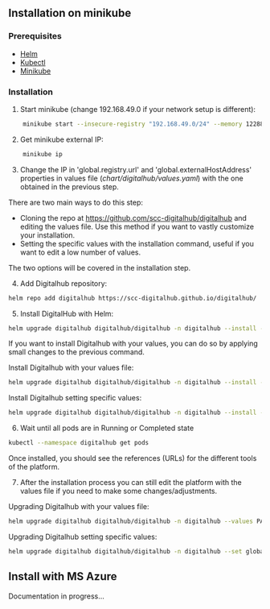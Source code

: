 ## Installation on minikube

### Prerequisites 
- [Helm](https://helm.sh/docs/intro/install/)
- [Kubectl](https://kubernetes.io/docs/tasks/tools/#kubectl)
- [Minikube](https://minikube.sigs.k8s.io/docs/start/)

### Installation

1) Start minikube (change 192.168.49.0 if your network setup is different):
```sh
    minikube start --insecure-registry "192.168.49.0/24" --memory 12288 --cpus 4
```
2) Get minikube external IP:
```sh
    minikube ip
```
3) Change the IP in  'global.registry.url' and 'global.externalHostAddress' properties in values file (*chart/digitalhub/values.yaml*) with the one obtained in the previous step. 
  
There are two main ways to do this step:  
- Cloning the repo at https://github.com/scc-digitalhub/digitalhub and editing the values file. Use this method if you want to vastly customize your installation.  
- Setting the specific values with the installation command, useful if you want to edit a low number of values. 
    
The two options will be covered in the installation step.  

4) Add Digitalhub repository:
```sh
helm repo add digitalhub https://scc-digitalhub.github.io/digitalhub/
```
5) Install DigitalHub with Helm:
```sh
helm upgrade digitalhub digitalhub/digitalhub -n digitalhub --install --create-namespace --timeout 15m0s
```

If you want to install Digitalhub with your values, you can do so by applying small changes to the previous command.

Install Digitalhub with your values file:
```sh
helm upgrade digitalhub digitalhub/digitalhub -n digitalhub --install --create-namespace --values PATH_TO_VALUES_FILE --timeout 15m0s
```
Install Digitalhub setting specific values:
```sh
helm upgrade digitalhub digitalhub/digitalhub -n digitalhub --install --create-namespace --set global.registry.url="MINIKUBE_IP_ADDRESS" --set global.externalHostAddress="MINIKUBE_IP_ADDRESS" --timeout 15m0s
```

6) Wait until all pods are in Running or Completed state
```sh
kubectl --namespace digitalhub get pods
```

Once installed, you should see the references (URLs) for the different tools of the platform.

7) After the installation process you can still edit the platform with the values file if you need to make some changes/adjustments.

Upgrading Digitalhub with your values file:
```sh
helm upgrade digitalhub digitalhub/digitalhub -n digitalhub --values PATH_TO_VALUES_FILE --timeout 15m0s
```
Upgrading Digitalhub setting specific values:
```sh
helm upgrade digitalhub digitalhub/digitalhub -n digitalhub --set global.registry.url="MINIKUBE_IP_ADDRESS" --set global.externalHostAddress="MINIKUBE_IP_ADDRESS" --timeout 15m0s
```

## Install with MS Azure

Documentation in progress...
